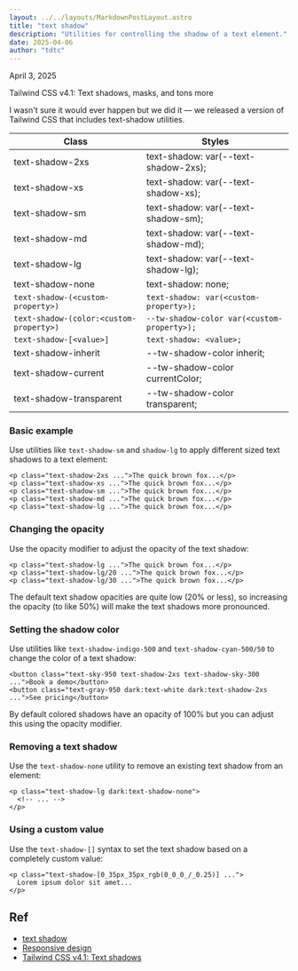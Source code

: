 ```yaml
---
layout: ../../layouts/MarkdownPostLayout.astro
title: "text shadow"
description: "Utilities for controlling the shadow of a text element."
date: 2025-04-06
author: "tdtc"
---
```

April 3, 2025

Tailwind CSS v4.1: Text shadows, masks, and tons more

I wasn't sure it would ever happen but we did it — we released a version of Tailwind CSS that includes text-shadow utilities.


|Class|Styles|
|-|-|
|text-shadow-2xs|text-shadow: var(--text-shadow-2xs);||
|text-shadow-xs|text-shadow: var(--text-shadow-xs);||
|text-shadow-sm|text-shadow: var(--text-shadow-sm);||
|text-shadow-md|text-shadow: var(--text-shadow-md);||
|text-shadow-lg|text-shadow: var(--text-shadow-lg);||
|text-shadow-none|text-shadow: none;|
|`text-shadow-(<custom-property>)`|`text-shadow: var(<custom-property>);`|
|`text-shadow-(color:<custom-property>)`|`--tw-shadow-color var(<custom-property>);`|
|`text-shadow-[<value>]`|`text-shadow: <value>;`|
|text-shadow-inherit|--tw-shadow-color inherit;|
|text-shadow-current|--tw-shadow-color currentColor;|
|text-shadow-transparent|--tw-shadow-color transparent;|


### Basic example
Use utilities like <code>text-shadow-sm</code> and <code>shadow-lg</code> to apply different sized text shadows to a text element:
```
<p class="text-shadow-2xs ...">The quick brown fox...</p>
<p class="text-shadow-xs ...">The quick brown fox...</p>
<p class="text-shadow-sm ...">The quick brown fox...</p>
<p class="text-shadow-md ...">The quick brown fox...</p>
<p class="text-shadow-lg ...">The quick brown fox...</p>
```

### Changing the opacity
Use the opacity modifier to adjust the opacity of the text shadow:
```
<p class="text-shadow-lg ...">The quick brown fox...</p>
<p class="text-shadow-lg/20 ...">The quick brown fox...</p>
<p class="text-shadow-lg/30 ...">The quick brown fox...</p>
```
The default text shadow opacities are quite low (20% or less), 
so increasing the opacity (to like 50%) will make the text shadows more pronounced.

### Setting the shadow color
Use utilities like <code>text-shadow-indigo-500</code> and <code>text-shadow-cyan-500/50</code> to change the color of a text shadow:
```
<button class="text-sky-950 text-shadow-2xs text-shadow-sky-300 ...">Book a demo</button>
<button class="text-gray-950 dark:text-white dark:text-shadow-2xs ...">See pricing</button>
```
By default colored shadows have an opacity of 100% but you can adjust this using the opacity modifier.

### Removing a text shadow
Use the <code>text-shadow-none</code> utility to remove an existing text shadow from an element:
```
<p class="text-shadow-lg dark:text-shadow-none">
  <!-- ... -->
</p>
```

### Using a custom value
Use the <code>text-shadow-[<value>]</code> syntax to set the text shadow based on a completely custom value:
```
<p class="text-shadow-[0_35px_35px_rgb(0_0_0_/_0.25)] ...">
  Lorem ipsum dolor sit amet...
</p>
```

## Ref
- [text shadow](https://tailwindcss.com/docs/text-shadow)
- [Responsive design](https://tailwindcss.com/docs/text-shadow#responsive-design)
- [Tailwind CSS v4.1: Text shadows](https://tailwindcss.com/blog/tailwindcss-v4-1)
